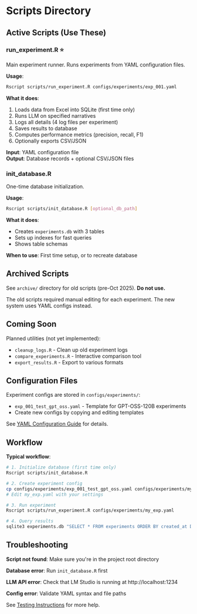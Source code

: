 # Scripts Directory

## Active Scripts (Use These)

### run_experiment.R ⭐
Main experiment runner. Runs experiments from YAML configuration files.

**Usage**:
```bash
Rscript scripts/run_experiment.R configs/experiments/exp_001.yaml
```

**What it does**:
1. Loads data from Excel into SQLite (first time only)
2. Runs LLM on specified narratives
3. Logs all details (4 log files per experiment)
4. Saves results to database
5. Computes performance metrics (precision, recall, F1)
6. Optionally exports CSV/JSON

**Input**: YAML configuration file  
**Output**: Database records + optional CSV/JSON files

### init_database.R
One-time database initialization.

**Usage**:
```bash
Rscript scripts/init_database.R [optional_db_path]
```

**What it does**:
- Creates `experiments.db` with 3 tables
- Sets up indexes for fast queries
- Shows table schemas

**When to use**: First time setup, or to recreate database

## Archived Scripts

See `archive/` directory for old scripts (pre-Oct 2025). **Do not use.**

The old scripts required manual editing for each experiment. The new system uses YAML configs instead.

## Coming Soon

Planned utilities (not yet implemented):

- `cleanup_logs.R` - Clean up old experiment logs
- `compare_experiments.R` - Interactive comparison tool
- `export_results.R` - Export to various formats

## Configuration Files

Experiment configs are stored in `configs/experiments/`:

- `exp_001_test_gpt_oss.yaml` - Template for GPT-OSS-120B experiments
- Create new configs by copying and editing templates

See [YAML Configuration Guide](../docs/EXPERIMENT_WORKFLOW.md) for details.

## Workflow

**Typical workflow**:

```bash
# 1. Initialize database (first time only)
Rscript scripts/init_database.R

# 2. Create experiment config
cp configs/experiments/exp_001_test_gpt_oss.yaml configs/experiments/my_exp.yaml
# Edit my_exp.yaml with your settings

# 3. Run experiment  
Rscript scripts/run_experiment.R configs/experiments/my_exp.yaml

# 4. Query results
sqlite3 experiments.db "SELECT * FROM experiments ORDER BY created_at DESC LIMIT 1;"
```

## Troubleshooting

**Script not found**: Make sure you're in the project root directory

**Database error**: Run `init_database.R` first

**LLM API error**: Check that LM Studio is running at http://localhost:1234

**Config error**: Validate YAML syntax and file paths

See [Testing Instructions](../TESTING_INSTRUCTIONS.md) for more help.
